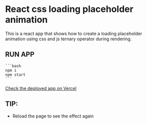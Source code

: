 # React css loading placeholder animation

This is a react app that shows how to create a loading placeholder animation using css and js ternary operator during rendering.

## RUN APP

    ```bash
    npm i
    npm start
    ```
[Check the deployed app on Vercel](https://react-placeholder-animation.vercel.app/)

## TIP:

-   Reload the page to see the effect again
